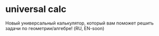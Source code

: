 # universal calc
Новый универсальный калькулятор, который вам поможет решить задачи по геометрии/алгебре! (RU, EN-soon)

